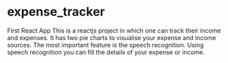 # expense_tracker
First React App
This is a reactjs project in which one can track their income and expenses. It has two pie charts to visualise your expense and income sources. The most important feature is the speech recognition. Using speech recognition you can fill the details of your expense or income.
